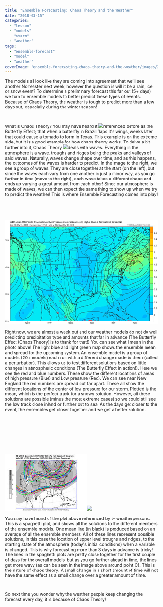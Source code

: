 ```yaml
---
title: "Ensemble Forecasting: Chaos Theory and the Weather"
date: "2018-03-15"
categories: 
  - "lesson"
  - "models"
  - "storm"
  - "weather"
tags: 
  - "ensemble-forecast"
  - "model"
  - "weather"
coverImage: "ensemble-forecasting-chaos-theory-and-the-weather/images/29214621_1489105081216399_8670208329626157056_n.jpg"
---
```


The models all look like they are coming into agreement that we’ll see another Nor’easter next week, however the question is will it be a rain, ice or snow event? To determine a preliminary forecast this far out (5+ days) we turn to ensemble models to better predict these types of events. Because of Chaos Theory, the weather is tough to predict more than a few days out, especially during the winter season!

 

What is Chaos Theory? You may have heard it [![](images/AAEAAQAAAAAAAAlRAAAAJDUzMzQ4YjE4LWI0NWQtNDU0ZS05NTIxLTQ0MTUyNGRhZDIyOQ.png)](https://storm.uml.edu/~metweb/newBlog/wordpress/wp-content/uploads/2018/03/AAEAAQAAAAAAAAlRAAAAJDUzMzQ4YjE4LWI0NWQtNDU0ZS05NTIxLTQ0MTUyNGRhZDIyOQ.png)referenced before as the Butterfly Effect; that when a butterfly in Brazil flaps it's wings, weeks later that could cause a tornado to form in Texas. This example is on the extreme side, but it is a good example for how chaos theory works. To delve a bit further into it, Chaos Theory [![](images/figure1.gif)](https://storm.uml.edu/~metweb/newBlog/wordpress/wp-content/uploads/2018/03/figure1.gif)deals with waves. Everything in the atmosphere is a wave, troughs and ridges being the peaks and valleys of said waves. Naturally, waves change shape over time, and as this happens, the outcomes of the waves is harder to predict. In the image to the right, we see a group of waves. They are close together at the start (on the left), but since the waves each vary from one another in just a minor way, as you go further in time (move to the right), each wave takes a different shape and ends up varying a great amount from each other! Since our atmosphere is made of waves, we can then expect the same thing to show up when we try to predict the weather! This is where Ensemble Forecasting comes into play!

 

 

[![](ensemble-forecasting-chaos-theory-and-the-weather/images/29214621_1489105081216399_8670208329626157056_n.jpg)](https://storm.uml.edu/~metweb/newBlog/wordpress/wp-content/uploads/2018/03/29214621_1489105081216399_8670208329626157056_n.jpg)

Right now, we are almost a week out and our weather models do not do well predicting precipitation type and amounts that far in advance (The Butterfly Effect (Chaos Theory) is to thank for that!) You can see what I mean in the photo above! The light blue and light green map shows the ensemble mean and spread for the upcoming system. An ensemble model is a group of models (20+ models) each run with a different change made to them (called a perturbation). This allows us to test different solutions based on little changes in atmospheric conditions (The Butterfly Effect in action!). Here we see the red and blue numbers. These show the different locations of areas of high pressure (Blue) and Low pressure (Red). We can see near New England the red numbers are spread out far apart. These all show the different locations of the center of low pressure for our storm. Plotted is the mean, which is the perfect track for a snowy solution. However, all these solutions are possible (minus the most extreme cases) so we could still see the low track close inland or further out to sea. As the days get closer to the event, the ensembles get closer together and we get a better solution.

 

 

 

 

[![](ensemble-forecasting-chaos-theory-and-the-weather/images/spaghetti.jpg)](https://storm.uml.edu/~metweb/newBlog/wordpress/wp-content/uploads/2018/03/spaghetti.jpg)[![](images/LotsaSpaghetti.jpg)](https://storm.uml.edu/~metweb/newBlog/wordpress/wp-content/uploads/2018/03/LotsaSpaghetti.jpg)

You may have heard of the plot above referenced by tv weatherpersons. This is a spaghetti plot, and shows all the solutions to the different members of the ensemble models. One mean line (in black) is produced based on an average of all the ensemble members. All of these lines represent possible solutions, in this case the location of upper level troughs and ridges, to the starting state of the atmosphere (today's initial conditions) when a variable is changed. This is why forecasting more than 3 days in advance is tricky! The lines in the spaghetti plots are pretty close together for the first couple of days for the overall models, but as you go further ahead in time, the lines get more wavy (as can be seen in the image above around point C). This is the nature of chaos theory: A small change in a short amount of time will not have the same effect as a small change over a greater amount of time.

 

So next time you wonder why the weather people keep changing the forecast every day, it is because of Chaos Theory!
